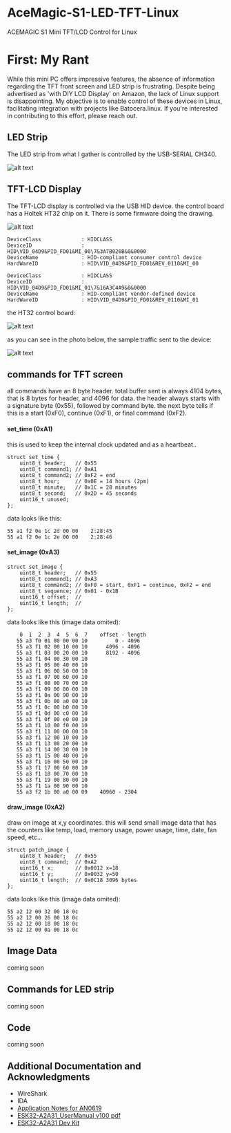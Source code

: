 # AceMagic-S1-LED-TFT-Linux
ACEMAGIC S1 Mini TFT/LCD Control for Linux

# First: My Rant

While this mini PC offers impressive features, the absence of information regarding the TFT front screen and LED strip is frustrating. Despite being advertised as 'with DIY LCD Display' on Amazon, the lack of Linux support is disappointing. My objective is to enable control of these devices in Linux, facilitating integration with projects like Batocera.linux. If you're interested in contributing to this effort, please reach out.   

## LED Strip

The LED strip from what I gather is controlled by the USB-SERIAL CH340.

![alt text](images/ch340.png?raw=true)

## TFT-LCD Display

The TFT-LCD display is controlled via the USB HID device. the control board has a Holtek HT32 chip on it. There is some firmware doing the drawing. 

![alt text](images/tft-lcd.png?raw=true)

    DeviceClass             : HIDCLASS
    DeviceID                : HID\VID_04D9&PID_FD01&MI_00\7&3A7B026B&0&0000
    DeviceName              : HID-compliant consumer control device
    HardWareID              : HID\VID_04D9&PID_FD01&REV_0110&MI_00

    DeviceClass             : HIDCLASS
    DeviceID                : HID\VID_04D9&PID_FD01&MI_01\7&16A3C4A9&0&0000
    DeviceName              : HID-compliant vendor-defined device
    HardWareID              : HID\VID_04D9&PID_FD01&REV_0110&MI_01

the HT32 control board:

![alt text](images/board.jpeg)


as you can see in the photo below, the sample traffic sent to the device:

![alt text](images/capture1.png?raw=true)

## commands for TFT screen

all commands have an 8 byte header. total buffer sent is always 4104 bytes, that is 8 bytes for header, and 4096 for data. the header always starts with a signature byte (0x55), followed by command byte. the next byte tells if this is a start (0xF0), continue (0xF1), or final command (0xF2). 

#### set_time (0xA1)

this is used to keep the internal clock updated and as a heartbeat..

```
struct set_time {
    uint8_t header;   // 0x55
    uint8_t command1; // 0xA1
    uint8_t command2; // 0xF2 = end
    uint8_t hour;     // 0x0E = 14 hours (2pm)
    uint8_t minute;   // 0x1C = 28 minutes
    uint8_t second;   // 0x2D = 45 seconds
    uint16_t unused;
};
```

data looks like this:
```
55 a1 f2 0e 1c 2d 00 00    2:28:45
55 a1 f2 0e 1c 2e 00 00    2:28:46
```

#### set_image (0xA3)

```
struct set_image {
    uint8_t header;   // 0x55
    uint8_t command1; // 0xA3
    uint8_t command2; // 0xF0 = start, 0xF1 = continue, 0xF2 = end
    uint8_t sequence; // 0x01 - 0x1B
    uint16_t offset;  // 
    uint16_t length;  //
};
```

data looks like this (image data omited):

```
    0  1  2  3  4  5  6  7    offset - length
   55 a3 f0 01 00 00 00 10         0 - 4096      
   55 a3 f1 02 00 10 00 10      4096 - 4096      
   55 a3 f1 03 00 20 00 10      8192 - 4096            
   55 a3 f1 04 00 30 00 10     
   55 a3 f1 05 00 40 00 10     
   55 a3 f1 06 00 50 00 10     
   55 a3 f1 07 00 60 00 10     
   55 a3 f1 08 00 70 00 10     
   55 a3 f1 09 00 80 00 10     
   55 a3 f1 0a 00 90 00 10     
   55 a3 f1 0b 00 a0 00 10     
   55 a3 f1 0c 00 b0 00 10     
   55 a3 f1 0d 00 c0 00 10      
   55 a3 f1 0f 00 e0 00 10      
   55 a3 f1 10 00 f0 00 10     
   55 a3 f1 11 00 00 00 10     
   55 a3 f1 12 00 10 00 10     
   55 a3 f1 13 00 20 00 10     
   55 a3 f1 14 00 30 00 10     
   55 a3 f1 15 00 40 00 10     
   55 a3 f1 16 00 50 00 10     
   55 a3 f1 17 00 60 00 10     
   55 a3 f1 18 00 70 00 10     
   55 a3 f1 19 00 80 00 10     
   55 a3 f1 1a 00 90 00 10     
   55 a3 f2 1b 00 a0 00 09    40960 - 2304
```

#### draw_image (0xA2)

draw on image at x,y coordinates. this will send small image data that has the counters like temp, load, memory usage, power usage, time, date, fan speed, etc... 

```
struct patch_image {
    uint8_t header;   // 0x55
    uint8_t command;  // 0xA2
    uint16_t x;       // 0x0012 x=18
    uint16_t y;       // 0x0032 y=50
    uint16_t length;  // 0x0C18 3096 bytes
};
```

data looks like this (image data omited):

```
55 a2 12 00 32 00 18 0c 
55 a2 12 00 26 00 18 0c 
55 a2 12 00 18 00 18 0c 
55 a2 12 00 0a 00 18 0c
```
## Image Data

coming soon

## Commands for LED strip

coming soon

## Code

coming soon

## Additional Documentation and Acknowledgments

* WireShark
* IDA
* [Application Notes for AN0619](https://www.holtek.com/page/applicationNotes/AN0619)
* [ESK32-A2A31_UserManual v100 pdf](https://www.holtek.com/WebAPI/187541/ESK32-A2A31_UserManualv100.pdf/c8975661-c04f-4b33-8cc2-dc2e5aa3026c)
* [ESK32-A2A31 Dev Kit](https://www.holtek.com/page/detail/dev_kit/ESK32-A2A31)

